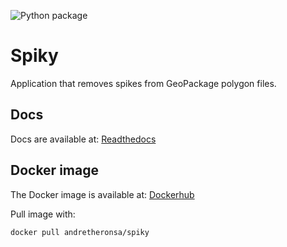 ![Python package](https://github.com/andretheronsa/spiky/workflows/Python%20package/badge.svg)

# Spiky
Application that removes spikes from GeoPackage polygon files.

## Docs
Docs are available at: [Readthedocs](https://spiky.readthedocs.io/en/latest/?)

## Docker image
The Docker image is available at: [Dockerhub](https://hub.docker.com/repository/docker/andretheronsa/spiky)

Pull image with:

```shell
docker pull andretheronsa/spiky
```
